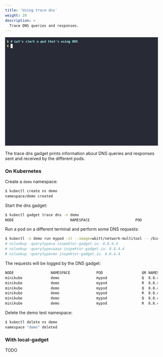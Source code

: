```yaml
---
title: 'Using trace dns'
weight: 20
description: >
  Trace DNS queries and responses.
---
```


![Screencast of the trace dns gadget](dns.gif)

The trace dns gadget prints information about DNS queries and responses sent
and received by the different pods.

### On Kubernetes

Create a `demo` namespace:

```bash
$ kubectl create ns demo
namespace/demo created
```

Start the dns gadget:

```bash
$ kubectl gadget trace dns -n demo
NODE                          NAMESPACE                     POD                           QR NAMESERVER      TYPE      QTYPE      NAME
```

Run a pod on a different terminal and perform some DNS requests:

```bash
$ kubectl -n demo run mypod -it --image=wbitt/network-multitool -- /bin/sh
# nslookup -querytype=a inspektor-gadget.io. 8.8.4.4
# nslookup -querytype=aaaa inspektor-gadget.io. 8.8.4.4
# nslookup -querytype=mx inspektor-gadget.io. 8.8.4.4
```

The requests will be logged by the DNS gadget:

```bash
NODE                 NAMESPACE            POD                  QR NAMESERVER      TYPE      QTYPE       NAME                RCODE
minikube             demo                 mypod                Q  8.8.4.4         OUTGOING  A           inspektor-gadget.i…
minikube             demo                 mypod                R  8.8.4.4         HOST      A           inspektor-gadget.i… NoError
minikube             demo                 mypod                Q  8.8.4.4         OUTGOING  AAAA        inspektor-gadget.i…
minikube             demo                 mypod                R  8.8.4.4         HOST      AAAA        inspektor-gadget.i… NoError
minikube             demo                 mypod                Q  8.8.4.4         OUTGOING  MX          inspektor-gadget.i…
minikube             demo                 mypod                R  8.8.4.4         HOST      MX          inspektor-gadget.i… NoError
```

Delete the demo test namespace:

```bash
$ kubectl delete ns demo
namespace "demo" deleted
```

### With local-gadget

TODO
